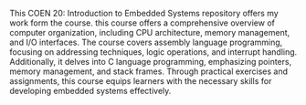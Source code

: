 This COEN 20: Introduction to Embedded Systems repository offers my work form the course. this course offers a comprehensive overview of computer organization, including CPU architecture, memory management, and I/O interfaces. The course covers assembly language programming, focusing on addressing techniques, logic operations, and interrupt handling. Additionally, it delves into C language programming, emphasizing pointers, memory management, and stack frames. Through practical exercises and assignments, this course equips learners with the necessary skills for developing embedded systems effectively.

